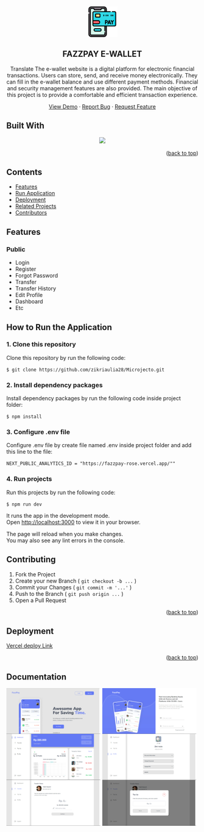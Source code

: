 <a id="readme-top"></a>

<!-- PROJECT LOGO -->
<br />
<div align="center">
  <a href="#">
    <img src="./public/favicon.ico" alt="Logo" width="80" height="80">
  </a>

  <h2 align="center">FAZZPAY E-WALLET</h2>

  <p>Translate The e-wallet website is a digital platform for electronic financial transactions. Users can store, send, and receive money electronically. They can fill in the e-wallet balance and use different payment methods. Financial and security management features are also provided. The main objective of this project is to provide a comfortable and efficient transaction experience.</p>

  <p align="center">
    <a href="https://microjecto-fazzpay.vercel.app/">View Demo</a>
    ·
    <a href="mailto:zikriaulia98@gmail.com">Report Bug</a>
    ·
    <a href="mailto:zikriaulia98@gmail.com">Request Feature</a>
  </p>
</div>

## Built With

<p align="center">
  <a href="https://skillicons.dev">
    <img src="https://skillicons.dev/icons?i=react,javascript,html,css,redux,tailwind,vercel,next" />
  </a>
</p>

<p align="right">(<a href="#readme-top">back to top</a>)</p>

## Contents

- [Features](#features)
- [Run Application](#how-to-run-the-application)
- [Deployment](#deployment)
- [Related Projects](#related-projects)
- [Contributors](#contributors)

## Features

### Public

- Login
- Register
- Forgot Password
- Transfer
- Transfer History
- Edit Profile
- Dashboard
- Etc

## How to Run the Application

### 1. Clone this repository

Clone this repository by run the following code:

```
$ git clone https://github.com/zikriaulia28/Microjecto.git
```

### 2. Install dependency packages

Install dependency packages by run the following code inside project folder:

```
$ npm install
```

### 3. Configure .env file

Configure .env file by create file named .env inside project folder and add this line to the file:

```
NEXT_PUBLIC_ANALYTICS_ID = "https://fazzpay-rose.vercel.app/""

```

### 4. Run projects

Run this projects by run the following code:

```
$ npm run dev
```

It runs the app in the development mode.\
Open [http://localhost:3000](http://localhost:3000) to view it in your browser.

The page will reload when you make changes.\
You may also see any lint errors in the console.

## Contributing

1. Fork the Project
2. Create your new Branch ( `git checkout -b ...` )
3. Commit your Changes ( `git commit -m '...'` )
4. Push to the Branch ( `git push origin ...` )
5. Open a Pull Request

<p align="right">(<a href="#readme-top">back to top</a>)</p>

## Deployment

[Vercel deploy Link](https://microjecto-fazzpay.vercel.app/)

<p align="right">(<a href="#readme-top">back to top</a>)</p>

## Documentation

<div style="display: flex; flex-wrap: wrap; gap: 1%;">
<img width="49%" src="./src/assets/readme/readme1.png" alt="Landing page">
<img width="49%" src="./src/assets/readme/readme2.png" alt="Landing page">
</div>
<div style="display: flex; flex-wrap: wrap; gap: 1%;">
<img width="49%" src="./src/assets/readme/readme4.png" alt="Landing page">
<img width="49%" src="./src/assets/readme/readme5.png" alt="Landing page">
</div>
<div style="display: flex; flex-wrap: wrap; gap: 1%;">
<img width="49%" src="./src/assets/readme/readme6.png" alt="Landing page">
<img width="49%" src="./src/assets/readme/readme7.png" alt="Landing page">
</div>
